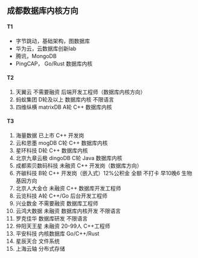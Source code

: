 ## 成都数据库内核方向
#### T1
- 字节跳动，基础架构，图数据库
- 华为云，云数据库创新lab
- 腾讯，MongoDB
- PingCAP， Go/Rust 数据库内核

#### T2
1. 天翼云  不需要融资 后端开发工程师（数据库内核方向）
2. 蚂蚁集团 D轮及以上 数据库内核 不限语言
3. 四维纵横 matrixDB A轮 C++  数据库内核

#### T3
1. 海量数据  已上市  C++  开发岗
2. 云和恩墨 mogDB C轮 C++ 数据库内核
3. 星环科技 D轮 C++ 数据库内核
4. 北京九章云极 dingoDB C轮 Java 数据库内核
5. 成都索贝数码科技 未融资 C++ 开发岗（数据库方向）
6. 齐碳科技 B轮 C++ 开发岗（嵌入式）12%公积金 全额 不打卡 早10晚6 生物基因方向
7. 北京人大金仓 未融资 C++ 数据库开发工程师
8. 云览科技 A轮 C++/Go 后台开发工程师
9. 兴业数金 不需要融资 数据库工程师
10. 云鸿大数据 未融资 数据库内核开发 不限语言
11. 罗克佳华 数据库研发 不限语言
12. 仲阳天王星 未融资 20-99人  C++工程师
13. 平安科技 内核数据库 Go/C++/Rust
14. 星辰天合 文件系统
15. 上海云轴 分布式存储
